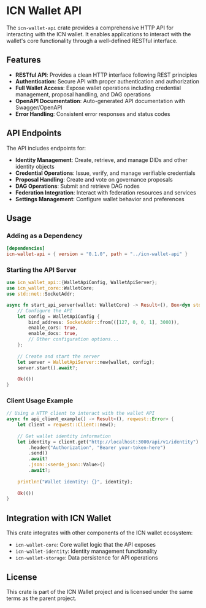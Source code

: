 # ICN Wallet API

The `icn-wallet-api` crate provides a comprehensive HTTP API for interacting with the ICN wallet. It enables applications to interact with the wallet's core functionality through a well-defined RESTful interface.

## Features

- **RESTful API**: Provides a clean HTTP interface following REST principles
- **Authentication**: Secure API with proper authentication and authorization
- **Full Wallet Access**: Expose wallet operations including credential management, proposal handling, and DAG operations
- **OpenAPI Documentation**: Auto-generated API documentation with Swagger/OpenAPI
- **Error Handling**: Consistent error responses and status codes

## API Endpoints

The API includes endpoints for:

- **Identity Management**: Create, retrieve, and manage DIDs and other identity objects
- **Credential Operations**: Issue, verify, and manage verifiable credentials
- **Proposal Handling**: Create and vote on governance proposals
- **DAG Operations**: Submit and retrieve DAG nodes
- **Federation Integration**: Interact with federation resources and services
- **Settings Management**: Configure wallet behavior and preferences

## Usage

### Adding as a Dependency

```toml
[dependencies]
icn-wallet-api = { version = "0.1.0", path = "../icn-wallet-api" }
```

### Starting the API Server

```rust
use icn_wallet_api::{WalletApiConfig, WalletApiServer};
use icn_wallet_core::WalletCore;
use std::net::SocketAddr;

async fn start_api_server(wallet: WalletCore) -> Result<(), Box<dyn std::error::Error>> {
    // Configure the API
    let config = WalletApiConfig {
        bind_address: SocketAddr::from(([127, 0, 0, 1], 3000)),
        enable_cors: true,
        enable_docs: true,
        // Other configuration options...
    };
    
    // Create and start the server
    let server = WalletApiServer::new(wallet, config);
    server.start().await?;
    
    Ok(())
}
```

### Client Usage Example

```rust
// Using a HTTP client to interact with the wallet API
async fn api_client_example() -> Result<(), reqwest::Error> {
    let client = reqwest::Client::new();
    
    // Get wallet identity information
    let identity = client.get("http://localhost:3000/api/v1/identity")
        .header("Authorization", "Bearer your-token-here")
        .send()
        .await?
        .json::<serde_json::Value>()
        .await?;
    
    println!("Wallet identity: {}", identity);
    
    Ok(())
}
```

## Integration with ICN Wallet

This crate integrates with other components of the ICN wallet ecosystem:

- `icn-wallet-core`: Core wallet logic that the API exposes
- `icn-wallet-identity`: Identity management functionality
- `icn-wallet-storage`: Data persistence for API operations

## License

This crate is part of the ICN Wallet project and is licensed under the same terms as the parent project. 
